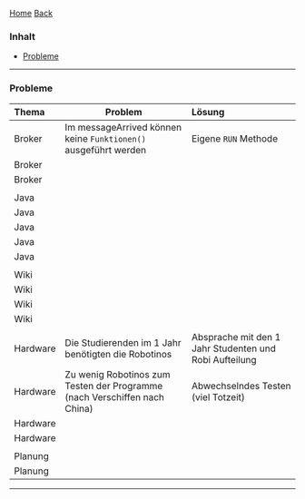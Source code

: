 [Home](home) [Back](DokuSolidus)


### Inhalt ###
- <a href="#p">Probleme</a>



----------

### <a name="p">Probleme</a>

| Thema| Problem| Lösung| 
| :------- | --- | :---- |
| Broker| Im messageArrived können keine `Funktionen()` ausgeführt werden | Eigene `RUN` Methode|
|Broker| | |
|Broker | | |
| | | |
|Java | | |
| Java| | |
| Java| | |
|Java | | |
| Java| | |
| | | |
| Wiki| | |
| Wiki| | |
| Wiki| | |
| Wiki| | |
| | | |
| Hardware|Die Studierenden im 1 Jahr benötigten die Robotinos |Absprache mit den 1 Jahr Studenten und Robi Aufteilung |
| Hardware| Zu wenig Robotinos zum Testen der Programme (nach Verschiffen nach China)|Abwechselndes Testen (viel Totzeit) |
| Hardware| | |
| Hardware| | |
| | | |
| Planung| | |
| Planung| | |

----------
